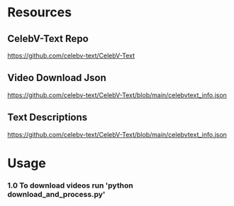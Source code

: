 # Resources

## CelebV-Text Repo
https://github.com/celebv-text/CelebV-Text

## Video Download Json
https://github.com/celebv-text/CelebV-Text/blob/main/celebvtext_info.json

## Text Descriptions
https://github.com/celebv-text/CelebV-Text/blob/main/celebvtext_info.json


# Usage

### 1.0 To download videos run 'python download_and_process.py'

